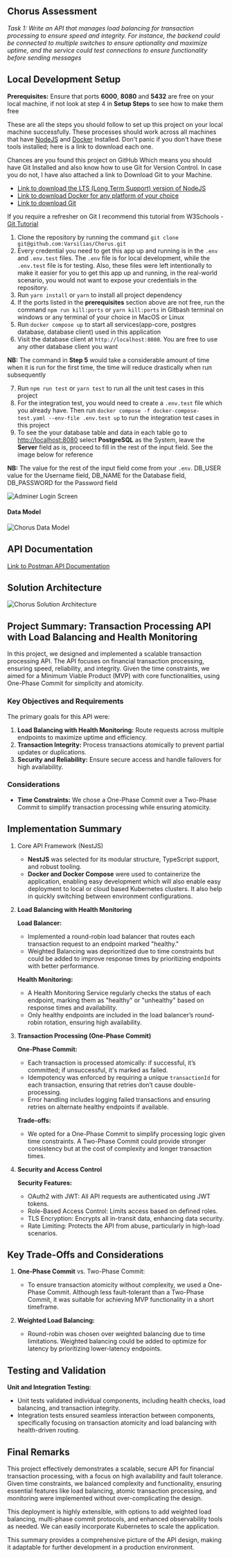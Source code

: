## Chorus Assessment

_Task 1: Write an API that manages load balancing for transaction processing to ensure speed and integrity. For instance, the backend could be connected to multiple switches to ensure optionality and maximize uptime, and the service could test connections to ensure functionality before sending messages_

## Local Development Setup

**Prerequisites:** Ensure that ports **6000**, **8080** and **5432** are free on your local machine, if not look at step 4 in **Setup Steps** to see how to make them free

These are all the steps you should follow to set up this project on your local machine successfully. These processes should work across all machines that have [NodeJS](https://nodejs.org/en) and [Docker](https://www.docker.com/) Installed. Don't panic if you don't have these tools installed; here is a link to download each one.

Chances are you found this project on GitHub Which means you should have Git Installed and also know how to use Git for Version Control. In case you do not, I have also attached a link to Download Git to your Machine.

- [Link to download the LTS (Long Term Support) version of NodeJS](https://nodejs.org/en/download/package-manager)
- [Link to download Docker for any platform of your choice](https://www.docker.com/products/docker-desktop/)
- [Link to download Git](https://git-scm.com/downloads)

If you require a refresher on Git I recommend this tutorial from W3Schools - [Git Tutorial](https://www.w3schools.com/git/)

1. Clone the repository by running the command `git clone git@github.com:Varsilias/Chorus.git`
2. Every credential you need to get this app up and running is in the `.env` and `.env.test` files. The `.env` file is for local development, while the `.env.test` file is for testing. Also, these files were left intentionally to make it easier for you to get this app up and running, in the real-world scenario, you would not want to expose your credentials in the repository.
3. Run `yarn install` or `yarn` to install all project dependency
4. If the ports listed in the **prerequisites** section above are not free, run the command `npm run kill:ports` or `yarn kill:ports` in Gitbash terminal on windows or any terminal of your choice in MacOS or Linux
5. Run `docker compose up` to start all services(app-core, postgres database, database client) used in this application
6. Visit the database client at `http://localhost:8080`. You are free to use any other database client you want

**NB:** The command in **Step 5** would take a considerable amount of time when it is run for the first time, the time will reduce drastically when run subsequently

7. Run `npm run test` or `yarn test` to run all the unit test cases in this project
8. For the integration test, you would need to create a `.env.test` file which you already have. Then run `docker compose -f docker-compose-test.yaml --env-file .env.test up` to run the integration test cases in this project
9. To see the your database table and data in each table go to [http://localhost:8080](http://localhost:8080) select **PostgreSQL** as the System, leave the **Server** field as is, proceed to fill in the rest of the input field. See the image below for reference

**NB:** The value for the rest of the input field come from your `.env`. DB_USER value for the Username field, DB_NAME for the Database field, DB_PASSWORD for the Password field

![Adminer Login Screen](https://github.com/Varsilias/Chorus/blob/main/adminer.png)

#### Data Model

![Chorus Data Model](https://github.com/Varsilias/Chorus/blob/main/chorus-data-model.png)

## API Documentation

[Link to Postman API Documentation](https://documenter.getpostman.com/view/10967402/2sAY545y8m)

## Solution Architecture

![Chorus Solution Architecture](https://github.com/Varsilias/Chorus/blob/main/one-phase-commit-transaction-api.png)

## Project Summary: Transaction Processing API with Load Balancing and Health Monitoring

In this project, we designed and implemented a scalable transaction processing API. The API focuses on financial transaction processing, ensuring speed, reliability, and integrity. Given the time constraints, we aimed for a Minimum Viable Product (MVP) with core functionalities, using One-Phase Commit for simplicity and atomicity.

### Key Objectives and Requirements

The primary goals for this API were:

1. **Load Balancing with Health Monitoring:** Route requests across multiple endpoints to maximize uptime and efficiency.
2. **Transaction Integrity:** Process transactions atomically to prevent partial updates or duplications.
3. **Security and Reliability:** Ensure secure access and handle failovers for high availability.

### Considerations

- **Time Constraints:** We chose a One-Phase Commit over a Two-Phase Commit to simplify transaction processing while ensuring atomicity.

## Implementation Summary

1. Core API Framework (NestJS)
   - **NestJS** was selected for its modular structure, TypeScript support, and robust tooling.
   - **Docker and Docker Compose** were used to containerize the application, enabling easy development which will also enable easy deployment to local or cloud based Kubernetes clusters. It also help in quickly switching between environment configurations.
2. **Load Balancing with Health Monitoring**

   **Load Balancer:**

   - Implemented a round-robin load balancer that routes each transaction request to an endpoint marked "healthy."
   - Weighted Balancing was deprioritized due to time constraints but could be added to improve response times by prioritizing endpoints with better performance.

   **Health Monitoring:**

   - A Health Monitoring Service regularly checks the status of each endpoint, marking them as "healthy" or "unhealthy" based on response times and availability.
   - Only healthy endpoints are included in the load balancer’s round-robin rotation, ensuring high availability.

3. **Transaction Processing (One-Phase Commit)**

   **One-Phase Commit:**

   - Each transaction is processed atomically: if successful, it’s committed; if unsuccessful, it's marked as failed.
   - Idempotency was enforced by requiring a unique `transactionId` for each transaction, ensuring that retries don’t cause double-processing.
   - Error handling includes logging failed transactions and ensuring retries on alternate healthy endpoints if available.

   **Trade-offs:**

   - We opted for a One-Phase Commit to simplify processing logic given time constraints. A Two-Phase Commit could provide stronger consistency but at the cost of complexity and longer transaction times.

4. **Security and Access Control**

   **Security Features:**

   - OAuth2 with JWT: All API requests are authenticated using JWT tokens.
   - Role-Based Access Control: Limits access based on defined roles.
   - TLS Encryption: Encrypts all in-transit data, enhancing data security.
   - Rate Limiting: Protects the API from abuse, particularly in high-load scenarios.

## Key Trade-Offs and Considerations

1. **One-Phase Commit** vs. Two-Phase Commit:

   - To ensure transaction atomicity without complexity, we used a One-Phase Commit. Although less fault-tolerant than a Two-Phase Commit, it was suitable for achieving MVP functionality in a short timeframe.

2. **Weighted Load Balancing:**

   - Round-robin was chosen over weighted balancing due to time limitations. Weighted balancing could be added to optimize for latency by prioritizing lower-latency endpoints.

## Testing and Validation

**Unit and Integration Testing:**

- Unit tests validated individual components, including health checks, load balancing, and transaction integrity.
- Integration tests ensured seamless interaction between components, specifically focusing on transaction atomicity and load balancing with health-driven routing.

## Final Remarks

This project effectively demonstrates a scalable, secure API for financial transaction processing, with a focus on high availability and fault tolerance. Given time constraints, we balanced complexity and functionality, ensuring essential features like load balancing, atomic transaction processing, and monitoring were implemented without over-complicating the design.

This deployment is highly extensible, with options to add weighted load balancing, multi-phase commit protocols, and enhanced observability tools as needed. We can easily incorporate Kubernetes to scale the application.

This summary provides a comprehensive picture of the API design, making it adaptable for further development in a production environment.
